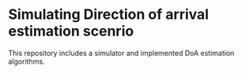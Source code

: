 # Simulating Direction of arrival estimation scenrio

This repository includes a simulator and implemented DoA estimation algorithms.

